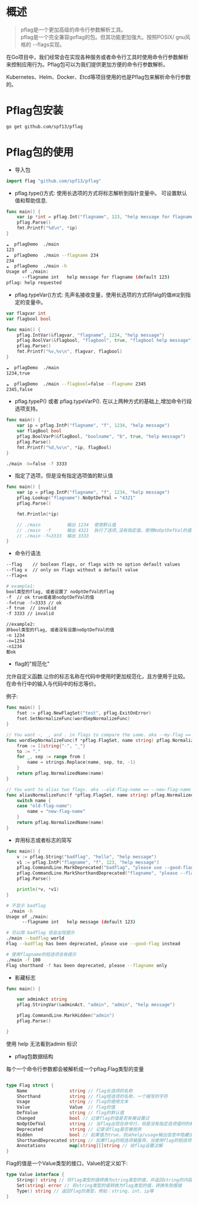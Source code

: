 # 概述

> pflag是一个更加高级的命令行参数解析工具。  
> pflag是一个完全兼容goflag的包。但其功能更加强大。按照POSIX/ gnu风格的 --flags实现。

在Go项目中，我们经常会在实现各种服务或者命令行工具时使用命令行参数解析来控制应用行为。Pflag包可以为我们提供更加方便的命令行参数解析。

Kubernetes、Helm、Docker、Etcd等项目使用的也是Pflag包来解析命令行参数的。


# Pflag包安装

```bash
go get github.com/spf13/pflag
```

# Pflag包的使用

* 导入包

```go
import flag "github.com/spf13/pflag"
```

*  pflag.type()方式: 使用长选项的方式将标志解析到指针变量中。 可设置默认值和帮助信息.

```go
func main() {
	var ip *int = pflag.Int("flagname", 123, "help message for flagname")
	pflag.Parse()
	fmt.Printf("%d\n", *ip)
}
```

```bash
☁  pflagDemo  ./main 
123
☁  pflagDemo  ./main --flagname 234
234
☁  pflagDemo  ./main -h
Usage of ./main:
      --flagname int   help message for flagname (default 123)
pflag: help requested
```

*  pflag.typeVar()方式: 先声名接收变量，使用长选项的方式将falg的值`绑定`到指定的变量中。

```go
var flagvar int
var flagbool bool

func main() {
	pflag.IntVar(&flagvar, "flagname", 1234, "help message")
	pflag.BoolVar(&flagbool, "flagbool", true, "flagbool help message")
	pflag.Parse()
	fmt.Printf("%v,%v\n", flagvar, flagbool)
}
```

```bash
☁  pflagDemo  ./main 
1234,true

☁  pflagDemo  ./main --flagbool=false --flagname 2345
2345,false
```

*  pflag.typeP() 或者 pflag.typeVarP(). 在以上两种方式的基础上,增加命令行段选项支持。

```go
func main() {
	var ip = pflag.IntP("flagname", "f", 1234, "help message")
	var flagBool bool
	pflag.BoolVarP(&flagBool, "boolname", "b", true, "help message")
	pflag.Parse()
	fmt.Printf("%d,%v\n", *ip, flagBool)
}
```


```bash
./main -b=false -f 3333
```

*  指定了选项，但是没有指定选项值的默认值

```go
func main() {
	var ip = pflag.IntP("flagname", "f", 1234, "help message")
	pflag.Lookup("flagname").NoOptDefVal = "4321"
	pflag.Parse()

	fmt.Println(*ip)

	// ./main          输出 1234  使用默认值
	// ./main  -f      输出 4321  执行了选项,没有指定值。使用NoOptDefVal的值
	// ./main -f=3333  输出 3333
}
```

*   命令行语法

```bash
--flag    // boolean flags, or flags with no option default values
--flag x  // only on flags without a default value
--flag=x
```

```bash
# example1:
bool类型的flag, 或者设置了 noOptDefVal的flag
-f  // ok true或者是noOptDefVal的值
-f=true -f=3333 // ok
-f true  // invalid
-f 3333 // invalid

//example2:
非bool类型的flag, 或者没有设置noOptDefVal的值
-n 1234
-n=1234
-n1234 
都ok
```

*  flag的"规范化"

允许自定义函数.让你的标志名称在代码中使用时更加规范化，且方便用于比较。在命令行中的输入与代码中的标志等价。

例子:

```go
func main() {
	fset := pflag.NewFlagSet("test", pflag.ExitOnError)
	fset.SetNormalizeFunc(wordSepNormalizeFunc)
}

// You want -, _, and . in flags to compare the same. aka --my-flag == --my_flag == --my.flag
func wordSepNormalizeFunc(f *pflag.FlagSet, name string) pflag.NormalizedName {
	from := []string{"-", "_"}
	to := "."
	for _, sep := range from {
		name = strings.Replace(name, sep, to, -1)
	}
	return pflag.NormalizedName(name)
}

// You want to alias two flags. aka --old-flag-name == --new-flag-name
func aliasNormalizeFunc(f *pflag.FlagSet, name string) pflag.NormalizedName {
	switch name {
	case "old-flag-name":
		name = "new-flag-name"
	}
	return pflag.NormalizedName(name)
}
```

*  弃用标志或者标志的简写

```go
func main() {
	v := pflag.String("badflag", "hello", "help message")
	v1 := pflag.IntP("flagname", "f", 123, "help message")
	pflag.CommandLine.MarkDeprecated("badflag", "please use --good-flag instead")
	pflag.CommandLine.MarkShorthandDeprecated("flagname", "please --flagname only")
	pflag.Parse()

	println(*v, *v1)
}
```

```bash
# 不显示 badflag
 ./main -h
Usage of ./main:
      --flagname int   help message (default 123)

# 可以用 badflag 但会出现提示
./main --badflag world
Flag --badflag has been deprecated, please use --good-flag instead

# 使用flagname的短选项会有提示
./main -f 100         
Flag shorthand -f has been deprecated, please --flagname only

```

*  影藏标志

```go
func main() {

	var adminAct string
	pflag.StringVar(&adminAct, "admin", "admin", "help message")

	pflag.CommandLine.MarkHidden("admin")
	pflag.Parse()

}
```

使用 help 无法看到admin 标识


* pflag包数据结构


每个一个命令行参数都会被解析成一个pflag.Flag类型的变量

```go

type Flag struct {
    Name                string // flag长选项的名称
    Shorthand           string // flag短选项的名称，一个缩写的字符
    Usage               string // flag的使用文本
    Value               Value  // flag的值
    DefValue            string // flag的默认值
    Changed             bool // 记录flag的值是否有被设置过
    NoOptDefVal         string // 当flag出现在命令行，但是没有指定选项值时的默认值
    Deprecated          string // 记录该flag是否被放弃
    Hidden              bool // 如果值为true，则从help/usage输出信息中隐藏该flag
    ShorthandDeprecated string // 如果flag的短选项被废弃，当使用flag的短选项时打印该信息
    Annotations         map[string][]string // 给flag设置注解
}
```
Flag的值是一个Value类型的接口，Value的定义如下:

```go
type Value interface {
    String() string // 将flag类型的值转换为string类型的值，并返回string的内容
    Set(string) error // 将string类型的值转换为flag类型的值，转换失败报错
    Type() string // 返回flag的类型，例如：string、int、ip等
}
```

